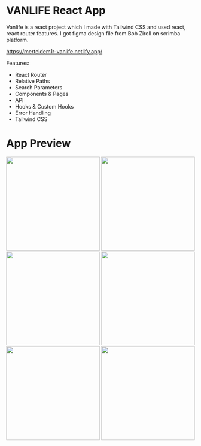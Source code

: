 # VANLIFE React App
Vanlife is a react project which I made with Tailwind CSS and used react, react router features. I got figma design file from Bob Ziroll on scrimba platform.

https://merteldem1r-vanlife.netlify.app/

Features: 
* React Router
* Relative Paths
* Search Parameters
* Components & Pages
* API
* Hooks & Custom Hooks
* Error Handling
* Tailwind CSS

# App Preview
<img width="250" src="https://user-images.githubusercontent.com/113149328/227801702-f6da48f3-4bac-4f47-9d93-c212f42d246f.png"> <img width="250" src="https://user-images.githubusercontent.com/113149328/227802399-644a8790-dc4f-463d-94b4-3f6ec0e33c3f.png"> <img width="250" src="https://user-images.githubusercontent.com/113149328/227801908-b4785be3-0f23-4e1f-8494-2efc59ef5ece.png"> <img width="250" src="https://user-images.githubusercontent.com/113149328/227802408-27a06bf6-83b3-4ca2-b9ef-dd0d0fe6e39b.png"> <img width="250" src="https://user-images.githubusercontent.com/113149328/227801939-d3e87aa7-c0de-4a37-8212-d25eebb76af8.png"> <img width="250" src="https://user-images.githubusercontent.com/113149328/227801952-2d484883-c782-42f8-8380-416676f933d4.png">


